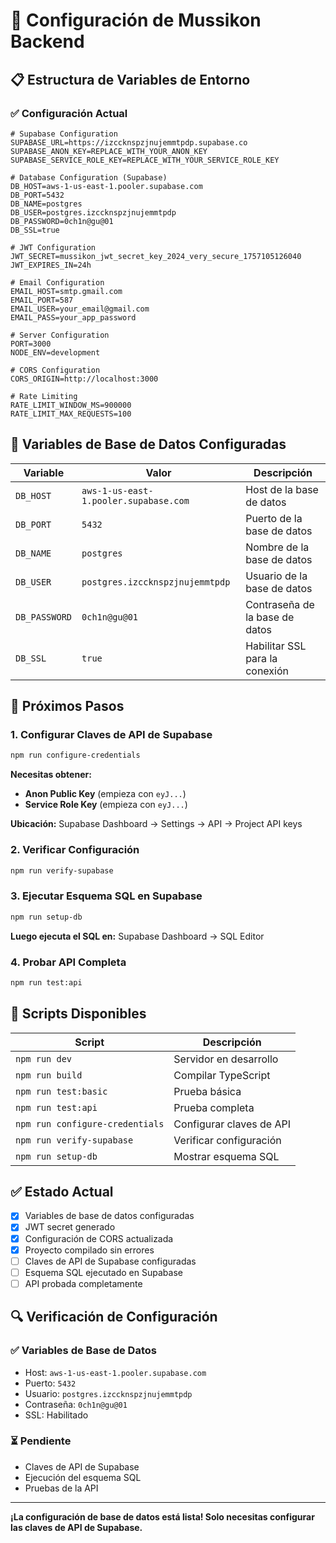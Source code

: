 # 🔧 Configuración de Mussikon Backend

## 📋 **Estructura de Variables de Entorno**

### ✅ **Configuración Actual**

```env
# Supabase Configuration
SUPABASE_URL=https://izccknspzjnujemmtpdp.supabase.co
SUPABASE_ANON_KEY=REPLACE_WITH_YOUR_ANON_KEY
SUPABASE_SERVICE_ROLE_KEY=REPLACE_WITH_YOUR_SERVICE_ROLE_KEY

# Database Configuration (Supabase)
DB_HOST=aws-1-us-east-1.pooler.supabase.com
DB_PORT=5432
DB_NAME=postgres
DB_USER=postgres.izccknspzjnujemmtpdp
DB_PASSWORD=0ch1n@gu@01
DB_SSL=true

# JWT Configuration
JWT_SECRET=mussikon_jwt_secret_key_2024_very_secure_1757105126040
JWT_EXPIRES_IN=24h

# Email Configuration
EMAIL_HOST=smtp.gmail.com
EMAIL_PORT=587
EMAIL_USER=your_email@gmail.com
EMAIL_PASS=your_app_password

# Server Configuration
PORT=3000
NODE_ENV=development

# CORS Configuration
CORS_ORIGIN=http://localhost:3000

# Rate Limiting
RATE_LIMIT_WINDOW_MS=900000
RATE_LIMIT_MAX_REQUESTS=100
```

## 🔑 **Variables de Base de Datos Configuradas**

| Variable | Valor | Descripción |
|----------|-------|-------------|
| `DB_HOST` | `aws-1-us-east-1.pooler.supabase.com` | Host de la base de datos |
| `DB_PORT` | `5432` | Puerto de la base de datos |
| `DB_NAME` | `postgres` | Nombre de la base de datos |
| `DB_USER` | `postgres.izccknspzjnujemmtpdp` | Usuario de la base de datos |
| `DB_PASSWORD` | `0ch1n@gu@01` | Contraseña de la base de datos |
| `DB_SSL` | `true` | Habilitar SSL para la conexión |

## 🚀 **Próximos Pasos**

### 1. **Configurar Claves de API de Supabase**

```bash
npm run configure-credentials
```

**Necesitas obtener:**
- **Anon Public Key** (empieza con `eyJ...`)
- **Service Role Key** (empieza con `eyJ...`)

**Ubicación:** Supabase Dashboard → Settings → API → Project API keys

### 2. **Verificar Configuración**

```bash
npm run verify-supabase
```

### 3. **Ejecutar Esquema SQL en Supabase**

```bash
npm run setup-db
```

**Luego ejecuta el SQL en:** Supabase Dashboard → SQL Editor

### 4. **Probar API Completa**

```bash
npm run test:api
```

## 🧪 **Scripts Disponibles**

| Script | Descripción |
|--------|-------------|
| `npm run dev` | Servidor en desarrollo |
| `npm run build` | Compilar TypeScript |
| `npm run test:basic` | Prueba básica |
| `npm run test:api` | Prueba completa |
| `npm run configure-credentials` | Configurar claves de API |
| `npm run verify-supabase` | Verificar configuración |
| `npm run setup-db` | Mostrar esquema SQL |

## ✅ **Estado Actual**

- [x] Variables de base de datos configuradas
- [x] JWT secret generado
- [x] Configuración de CORS actualizada
- [x] Proyecto compilado sin errores
- [ ] Claves de API de Supabase configuradas
- [ ] Esquema SQL ejecutado en Supabase
- [ ] API probada completamente

## 🔍 **Verificación de Configuración**

### ✅ **Variables de Base de Datos**
- Host: `aws-1-us-east-1.pooler.supabase.com`
- Puerto: `5432`
- Usuario: `postgres.izccknspzjnujemmtpdp`
- Contraseña: `0ch1n@gu@01`
- SSL: Habilitado

### ⏳ **Pendiente**
- Claves de API de Supabase
- Ejecución del esquema SQL
- Pruebas de la API

---

**¡La configuración de base de datos está lista! Solo necesitas configurar las claves de API de Supabase.**
